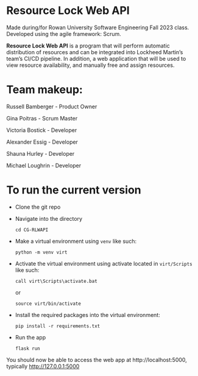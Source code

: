 # Resource Lock Web API
Made during/for Rowan University Software Engineering Fall 2023 class. Developed using the agile framework: Scrum.

**Resource Lock Web API** is a program that will perform automatic distribution of resources and can be integrated into Lockheed Martin’s team’s CI/CD pipeline. In addition, a web application that will be used to view resource availability, and manually free and assign resources.

# Team makeup:
Russell Bamberger - Product Owner 

Gina Poitras - Scrum Master


Victoria Bostick - Developer

Alexander Essig - Developer

Shauna Hurley - Developer

Michael Loughrin - Developer

# To run the current version
- Clone the git repo
- Navigate into the directory

	`cd CG-RLWAPI`
- Make a virtual environment using `venv` like such:

	`python -m venv virt`

- Activate the virtual environment using activate located in `virt/Scripts` like such:

	`call virt\Scripts\activate.bat`

	or

	`source virt/bin/activate`

- Install the required packages into the virtual environment:

	`pip install -r requirements.txt`

- Run the app

	`flask run`

You should now be able to access the web app at http://localhost:5000, typically http://127.0.0.1:5000

